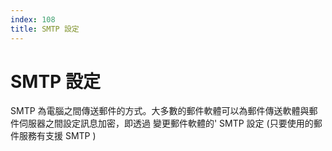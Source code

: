 ```yaml
---
index: 108
title: SMTP 設定
---
```

# SMTP 設定

SMTP 為電腦之間傳送郵件的方式。大多數的郵件軟體可以為郵件傳送軟體與郵件伺服器之間設定訊息加密，即透過 變更郵件軟體的' SMTP 設定 (只要使用的郵件服務有支援 SMTP )